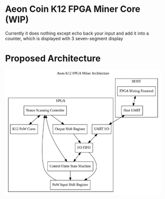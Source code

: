 # Aeon Coin K12 FPGA Miner Core (WIP)

Currently it does nothing except echo back your input and add it into a counter,
which is displayed with 3 seven-segment display  

# Proposed Architecture
![Proposed Architecture](https://raw.githubusercontent.com/NeoChen1024/Aeon-K12-FPGA-Miner/master/arch.png)
